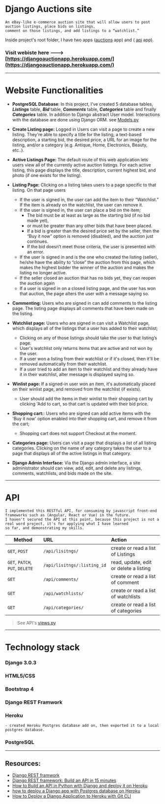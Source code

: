 # Django Auctions site

```
An eBay-like e-commerce auction site that will allow users to post auction listings, place bids on listings,
comment on those listings, and add listings to a “watchlist.”
```


Inside project's root folder, I have two apps ([auctions](https://github.com/AmaniEzz/django-auctions-app/tree/master/auctions) app) and ( [api](https://github.com/AmaniEzz/django-auctions-app/tree/master/api) app).



### Visit webiste here ---> [https://djangoauctionapp.herokuapp.com/](https://djangoauctionapp.herokuapp.com/)

------------------------------------------------------------------------------------------

# Website Functionalities

- **PostgreSQL Database**: In this project, I've created 5 database tables, ***Listings*** table, ***Bid*** table, ***Comments*** table, ***Categories*** table and finally ***Categories*** table. In addition to Django abstract User model. Interactions with the database are done using Django ORM. see [Models.py](https://github.com/AmaniEzz/django-auctions-app/blob/master/auctions/models.py)

- **Create Listing page:** Logged in Users can visit a page to create a new listing. They're able to specify a title for the listing, a text-based description, a starting bid, the desired price, a URL for an image for the listing, and/or a category (e.g. Antique, Home, Electronics, Beauty, etc..).

- **Active Listings Page:** The default route of this web application lets users view all of the currently active auction listings. For each active listing, this page displays the title, description, current highest bid, and photo (if one exists for the listing).

- **Listing Page:** Clicking on a listing takes users to a page specific to that listing. On that page users
     - If the user is signed in, the user can add the item to their “Watchlist.” If the item is already on the watchlist, the user can remove it.
     - If the user is signed in, the user can place a bid on the item;
         - The bid must be at least as large as the starting bid (if no bid made yet), 
         - or must be greater than any other bids that have been placed. 
         - If a bid is greater than the desired price set by the seller, then the “Buy it now” option is removed (disabled), and the auction just continues.
         - If the bid doesn’t meet those criteria, the user is presented with an error.
     - If the user is signed in and is the one who created the listing (seller), he/she have the ability to “close” the auction from this page, which makes the highest bidder the winner of the auction and makes the listing no longer active.
     -  If the seller closed an auction that has no bids yet, they can reopen the auction again
     -  If a user is signed in on a closed listing page, and the user has won that auction, the page alters the user with a message saying so.

            
- **Commenting:**  Users who are signed in can add comments to the listing page. The listing page displays all comments that have been made on the listing.

- **Watchlist page:** Users who are signed in can visit a Watchlist page, which displays all of the listings that a user has added to their watchlist;
    -  Clicking on any of those listings should take the user to that listing’s page.
    -  User's watchlist only returns items that are active and not won by the user.
    -  If a user won a listing from their watchlist or if it's closed, then it'll be removed automatically from their watchlist.
    -  If a user tried to add an item to their watchlist and they already have it in their watchlist, alter message is displayed saying so.

 - **Winlist page:** If a signed-in user won an item, it's automatically placed on their winlist page, and removed from the watchlist (if exists).
    - User should add the items in their winlist to their shopping cart by clicking 'Add to cart, so that cart is updated with their bid price.
 
 - **Shopping cart:**: Users who are signed can add active items with the 'Buy it now' option enabled into their shopping cart, and remove it from the cart;
    - Shopping cart does not support Checkout at the moment.
       
 - **Categories page:** Users can visit a page that displays a list of all listing categories. Clicking on the name of any category takes the user to a page that displays all of the active listings in that category.

 - **Django Admin Interface:** Via the Django admin interface, a site administrator should can view, add, edit, and delete any listings, comments, watchlists, and bids made on the site.


-------------------------

# API 

```
I implemented this RESTful API, for consuming by javascript front-end frameworks such as (Angular, React or Vue) in the future.
I haven't secured the API at this point, because this project is not a real word project, it's for applying what I have learned 
so far, and demonstrating my skills.
```

| Method                        | URL                   | Action
| ----------------------------- |:------------------- |:------------------------------------------------------------------------------------|
| `GET`, `POST`| `/api/lisitngs/` | create or read a list of Listings
| `GET`, `PATCH`, `PUT`, `DELETE` | `/api/lisitngs/:listing_id` |  read, update, edit or delete a listing |
| `GET` | `/api/comments/` | create or read a list of comment |
| `GET` | `/api/watchlists/` | create or read a list of watchlists|
| `GET` | `/api/categories/` | create or read a list of categories


> See API's [views.py](https://github.com/AmaniEzz/django-auctions-app/blob/master/api/views.py)

-----

# Technology stack

### Django 3.0.3
### HTML5/CSS
### Bootstrap 4
### Django REST Framwork
### Heroku
    - created Heroku Postgres database add on, then exported it to a local postgres database.
### PostgreSQL



---

## Resources:
- [Django REST framwork](https://www.django-rest-framework.org/)
- [Django REST framework: Build an API in 15 minutes](https://blog.logrocket.com/django-rest-framework-build-an-api-in-15-minutes/)
- [How to Build an API in Python with Django and deploy it on Heroku](https://rapidapi.com/blog/python-django-rest-api-tutorial/)
- [how to deploy a Django app with Postgres database on Heroku](https://medium.com/@hdsingh13/deploying-django-app-on-heroku-with-postgres-as-backend-b2f3194e8a43)
- [How to Deploy a Django Application to Heroku with Git CLI](https://stackabuse.com/how-to-deploy-a-django-application-to-heroku-with-git-cli/)
